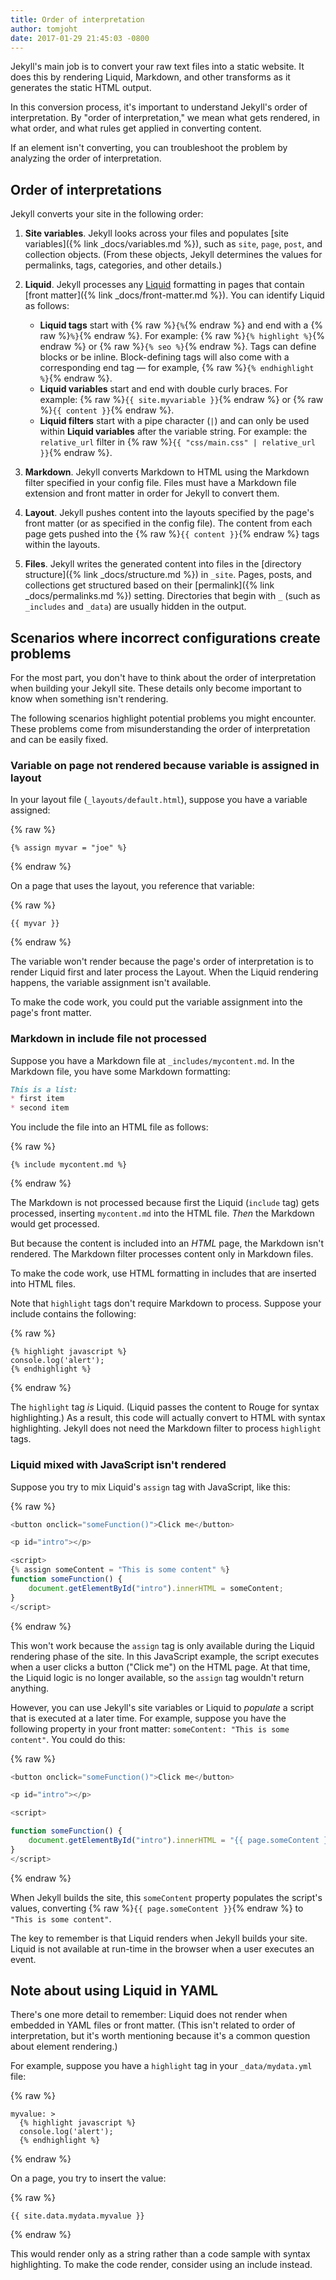 ```yaml
---
title: Order of interpretation
author: tomjoht
date: 2017-01-29 21:45:03 -0800
---
```


Jekyll's main job is to convert your raw text files into a static website. It does this by rendering Liquid, Markdown, and other transforms as it generates the static HTML output.

In this conversion process, it's important to understand Jekyll's order of interpretation. By "order of interpretation," we mean what gets rendered, in what order, and what rules get applied in converting content.

If an element isn't converting, you can troubleshoot the problem by analyzing the order of interpretation.

## Order of interpretations

Jekyll converts your site in the following order:

1. **Site variables**. Jekyll looks across your files and populates [site variables]({% link _docs/variables.md %}), such as `site`, `page`, `post`, and collection objects. (From these objects, Jekyll determines the values for permalinks, tags, categories, and other details.)

2. **Liquid**. Jekyll processes any [Liquid](https://github.com/Shopify/liquid) formatting in pages that contain [front matter]({% link _docs/front-matter.md %}). You can identify Liquid as follows:
   * **Liquid tags** start with {% raw %}`{%`{% endraw %} and end with a {% raw %}`%}`{% endraw %}. For example: {% raw %}`{% highlight %}`{% endraw %} or {% raw %}`{% seo %}`{% endraw %}. Tags can define blocks or be inline. Block-defining tags will also come with a corresponding end tag &mdash; for example, {% raw %}`{% endhighlight %}`{% endraw %}.
   * **Liquid variables** start and end with double curly braces. For example: {% raw %}`{{ site.myvariable }}`{% endraw %} or {% raw %}`{{ content }}`{% endraw %}.
   * **Liquid filters** start with a pipe character (`|`) and can only be used within **Liquid variables** after the variable string. For example: the `relative_url` filter in {% raw %}`{{ "css/main.css" | relative_url }}`{% endraw %}.

3. **Markdown**. Jekyll converts Markdown to HTML using the Markdown filter specified in your config file. Files must have a Markdown file extension and front matter in order for Jekyll to convert them.

4. **Layout**. Jekyll pushes content into the layouts specified by the page's front matter (or as specified in the config file). The content from each page gets pushed into the {% raw %}`{{ content }}`{% endraw %} tags within the layouts.

5. **Files**. Jekyll writes the generated content into files in the [directory structure]({% link _docs/structure.md %}) in `_site`. Pages, posts, and collections get structured based on their [permalink]({% link _docs/permalinks.md %}) setting. Directories that begin with `_` (such as `_includes` and `_data`) are usually hidden in the output.

## Scenarios where incorrect configurations create problems

For the most part, you don't have to think about the order of interpretation when building your Jekyll site. These details only become important to know when something isn't rendering.

The following scenarios highlight potential problems you might encounter. These problems come from misunderstanding the order of interpretation and can be easily fixed.

### Variable on page not rendered because variable is assigned in layout

In your layout file (`_layouts/default.html`), suppose you have a variable assigned:

{% raw %}
```liquid
{% assign myvar = "joe" %}
```
{% endraw %}

On a page that uses the layout, you reference that variable:

{% raw %}
```liquid
{{ myvar }}
```
{% endraw %}

The variable won't render because the page's order of interpretation is to render Liquid first and later process the Layout. When the Liquid rendering happens, the variable assignment isn't available.

To make the code work, you could put the variable assignment into the page's front matter.

### Markdown in include file not processed

Suppose you have a Markdown file at `_includes/mycontent.md`. In the Markdown file, you have some Markdown formatting:

```markdown
This is a list:
* first item
* second item
```

You include the file into an HTML file as follows:

{% raw %}
```liquid
{% include mycontent.md %}
```
{% endraw %}

The Markdown is not processed because first the Liquid (`include` tag) gets processed, inserting `mycontent.md` into the HTML file. *Then* the Markdown would get processed.

But because the content is included into an *HTML* page, the Markdown isn't rendered. The Markdown filter processes content only in Markdown files.

To make the code work, use HTML formatting in includes that are inserted into HTML files.

Note that `highlight` tags don't require Markdown to process. Suppose your include contains the following:

{% raw %}
```liquid
{% highlight javascript %}
console.log('alert');
{% endhighlight %}
```
{% endraw %}

The `highlight` tag *is* Liquid. (Liquid passes the content to Rouge for syntax highlighting.) As a result, this code will actually convert to HTML with syntax highlighting. Jekyll does not need the Markdown filter to process `highlight` tags.

### Liquid mixed with JavaScript isn't rendered

Suppose you try to mix Liquid's `assign` tag with JavaScript, like this:

{% raw %}
```javascript
<button onclick="someFunction()">Click me</button>

<p id="intro"></p>

<script>
{% assign someContent = "This is some content" %}
function someFunction() {
    document.getElementById("intro").innerHTML = someContent;
}
</script>
```
{% endraw %}

This won't work because the `assign` tag is only available during the Liquid rendering phase of the site. In this JavaScript example, the script executes when a user clicks a button ("Click me") on the HTML page. At that time, the Liquid logic is no longer available, so the `assign` tag wouldn't return anything.

However, you can use Jekyll's site variables or Liquid to *populate* a script that is executed at a later time. For example, suppose you have the following property in your front matter: `someContent: "This is some content"`. You could do this:

{% raw %}
```javascript
<button onclick="someFunction()">Click me</button>

<p id="intro"></p>

<script>

function someFunction() {
    document.getElementById("intro").innerHTML = "{{ page.someContent }}";
}
</script>
```
{% endraw %}

When Jekyll builds the site, this `someContent` property populates the script's values, converting {% raw %}`{{ page.someContent }}`{% endraw %} to `"This is some content"`.

The key to remember is that Liquid renders when Jekyll builds your site. Liquid is not available at run-time in the browser when a user executes an event.

## Note about using Liquid in YAML

There's one more detail to remember: Liquid does not render when embedded in YAML files or front matter. (This isn't related to order of interpretation, but it's worth mentioning because it's a common question about element rendering.)

For example, suppose you have a `highlight` tag in your `_data/mydata.yml` file:

{% raw %}
```liquid
myvalue: >
  {% highlight javascript %}
  console.log('alert');
  {% endhighlight %}
```
{% endraw %}

On a page, you try to insert the value:

{% raw %}
```liquid
{{ site.data.mydata.myvalue }}
```
{% endraw %}

This would render only as a string rather than a code sample with syntax highlighting. To make the code render, consider using an include instead.
